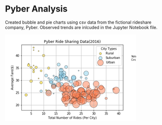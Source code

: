 # Pyber Analysis 
Created bubble and pie charts using csv data from the fictional rideshare company, Pyber. Observed trends are inlcuded in the Jupyter Notebook file. 

![Bubble Chart](https://github.com/Atchub1/Matplotlib-Pyber/blob/master/images/Pyber%20Ride%20Sharing%20Data(2016).png)


